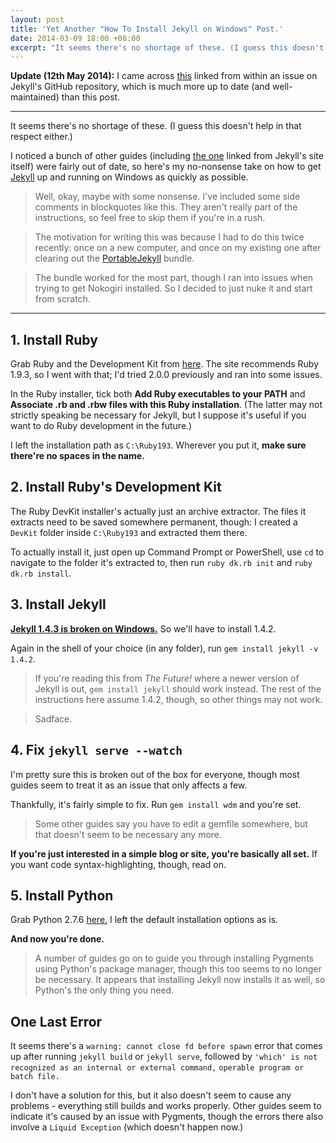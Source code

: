 ```yaml
---
layout: post
title: 'Yet Another "How To Install Jekyll on Windows" Post.'
date: 2014-03-09 18:00 +08:00
excerpt: "It seems there's no shortage of these. (I guess this doesn't help in that respect either.)"
---
```


**Update (12th May 2014):** I came across [this](https://github.com/juthilo/run-jekyll-on-windows/) linked from within an issue on Jekyll's GitHub repository, which is much more up to date (and well-maintained) than this post.

---

It seems there's no shortage of these. (I guess this doesn't help in that respect either.)

I noticed a bunch of other guides (including [the one](http://www.madhur.co.in/blog/2011/09/01/runningjekyllwindows.html) linked from Jekyll's site itself) were fairly out of date, so here's my no-nonsense take on how to get [Jekyll](http://www.jekyllrb.com) up and running on Windows as quickly as possible.

> Well, okay, maybe with some nonsense. I've included some side comments in blockquotes like this. They aren't really part of the instructions, so feel free to skip them if you're in a rush.

> The motivation for writing this was because I had to do this twice recently: once on a new computer, and once on my existing one after clearing out the [PortableJekyll](http://www.madhur.co.in/blog/2013/07/20/buildportablejekyll.html) bundle.

> The bundle worked for the most part, though I ran into issues when trying to get Nokogiri installed. So I decided to just nuke it and start from scratch.

---

## 1. Install Ruby
Grab Ruby and the Development Kit from [here](http://rubyinstaller.org/downloads/). The site recommends Ruby 1.9.3, so I went with that; I'd tried 2.0.0 previously and ran into some issues.

In the Ruby installer, tick both **Add Ruby executables to your PATH** and **Associate .rb and .rbw files with this Ruby installation**. (The latter may not strictly speaking be necessary for Jekyll, but I suppose it's useful if you want to do Ruby development in the future.)

I left the installation path as `C:\Ruby193`. Wherever you put it, **make sure there're no spaces in the name.**

## 2. Install Ruby's Development Kit
The Ruby DevKit installer's actually just an archive extractor. The files it extracts need to be saved somewhere permanent, though: I created a `DevKit` folder inside `C:\Ruby193` and extracted them there.

To actually install it, just open up Command Prompt or PowerShell, use `cd` to navigate to the folder it's extracted to, then run `ruby dk.rb init` and `ruby dk.rb install`.

## 3. Install Jekyll
[**Jekyll 1.4.3 is broken on Windows.**](https://github.com/jekyll/jekyll/issues/1948) So we'll have to install 1.4.2.

Again in the shell of your choice (in any folder), run `gem install jekyll -v 1.4.2`.

> If you're reading this from *The Future!* where a newer version of Jekyll is out, `gem install jekyll` should work instead. The rest of the instructions here assume 1.4.2, though, so other things may not work.

> Sadface.

## 4. Fix `jekyll serve --watch`
I'm pretty sure this is broken out of the box for everyone, though most guides seem to treat it as an issue that only affects a few.

Thankfully, it's fairly simple to fix. Run `gem install wdm` and you're set.

> Some other guides say you have to edit a gemfile somewhere, but that doesn't seem to be necessary any more.

**If you're just interested in a simple blog or site, you're basically all set.** If you want code syntax-highlighting, though, read on.

## 5. Install Python
Grab Python 2.7.6 [here.](http://www.python.org/downloads/) I left the default installation options as is.

**And now you're done.**

> A number of guides go on to guide you through installing Pygments using Python's package manager, though this too seems to no longer be necessary. It appears that installing Jekyll now installs it as well, so Python's the only thing you need.

## One Last Error
It seems there's a `warning: cannot close fd before spawn` error that comes up after running `jekyll build` or `jekyll serve`, followed by `'which' is not recognized as an internal or external command,` `operable program or batch file.`

I don't have a solution for this, but it also doesn't seem to cause any problems - everything still builds and works properly. Other guides seem to indicate it's caused by an issue with Pygments, though the errors there also involve a `Liquid Exception` (which doesn't happen now.)